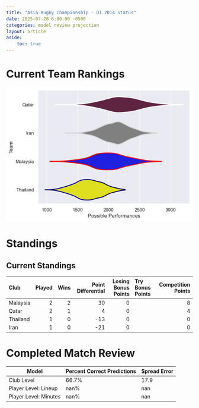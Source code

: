 ```yaml
---  
title: "Asia Rugby Championship - D1 2014 Status"  
date: 2025-07-28 6:00:00 -0500  
categories: model review projection  
layout: article  
aside:  
    toc: true  
---
```

# Current Team Rankings


![Club Rankings](plots/rankings_Asia_Rugby_Championship_-_D1_2014.png)
# Standings

## Current Standings


| Club     |   Played |   Wins |   Point Differential |   Losing Bonus Points | Try Bonus Points   |   Competition Points |
|:---------|---------:|-------:|---------------------:|----------------------:|:-------------------|---------------------:|
| Malaysia |        2 |      2 |                   30 |                     0 |                    |                    8 |
| Qatar    |        2 |      1 |                    4 |                     0 |                    |                    4 |
| Thailand |        1 |      0 |                  -13 |                     0 |                    |                    0 |
| Iran     |        1 |      0 |                  -21 |                     0 |                    |                    0 |



# Completed Match Review


| Model | Percent Correct Predictions | Spread Error |
| ------ | ------ | ------ |
| Club Level | 66.7% | 17.9 |
| Player Level: Lineup | nan% | nan |
| Player Level: Minutes | nan% | nan |

